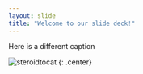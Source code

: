 ```yaml
---
layout: slide
title: "Welcome to our slide deck!"
---
```


Here is a different caption

![steroidtocat](https://octodex.github.com/images/steroidtocat.png)
{: .center}

